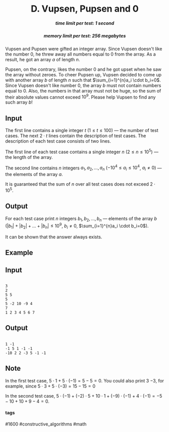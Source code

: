<h1 style='text-align: center;'> D. Vupsen, Pupsen and 0</h1>

<h5 style='text-align: center;'>time limit per test: 1 second</h5>
<h5 style='text-align: center;'>memory limit per test: 256 megabytes</h5>

Vupsen and Pupsen were gifted an integer array. Since Vupsen doesn't like the number $0$, he threw away all numbers equal to $0$ from the array. As a result, he got an array $a$ of length $n$.

Pupsen, on the contrary, likes the number $0$ and he got upset when he saw the array without zeroes. To cheer Pupsen up, Vupsen decided to come up with another array $b$ of length $n$ such that $\sum_{i=1}^{n}a_i \cdot b_i=0$. Since Vupsen doesn't like number $0$, the array $b$ must not contain numbers equal to $0$. Also, the numbers in that array must not be huge, so the sum of their absolute values cannot exceed $10^9$. Please help Vupsen to find any such array $b$!

## Input

The first line contains a single integer $t$ ($1 \le t \le 100$) — the number of test cases. The next $2 \cdot t$ lines contain the description of test cases. The description of each test case consists of two lines.

The first line of each test case contains a single integer $n$ ($2 \le n \le 10^5$) — the length of the array.

The second line contains $n$ integers $a_1, a_2, \ldots, a_n$ ($-10^4 \le a_i \le 10^4$, $a_i \neq 0$) — the elements of the array $a$.

It is guaranteed that the sum of $n$ over all test cases does not exceed $2 \cdot 10^5$.

## Output

For each test case print $n$ integers $b_1, b_2, \ldots, b_n$ — elements of the array $b$ ($|b_1|+|b_2|+\ldots +|b_n| \le 10^9$, $b_i \neq 0$, $\sum_{i=1}^{n}a_i \cdot b_i=0$).

It can be shown that the answer always exists.

## Example

## Input


```

3
2
5 5
5
5 -2 10 -9 4
7
1 2 3 4 5 6 7

```
## Output


```

1 -1
-1 5 1 -1 -1
-10 2 2 -3 5 -1 -1

```
## Note

In the first test case, $5 \cdot 1 + 5 \cdot (-1)=5-5=0$. You could also print $3$ $-3$, for example, since $5 \cdot 3 + 5 \cdot (-3)=15-15=0$

In the second test case, $5 \cdot (-1) + (-2) \cdot 5 + 10 \cdot 1 + (-9) \cdot (-1) + 4 \cdot (-1)=-5-10+10+9-4=0$.



#### tags 

#1600 #constructive_algorithms #math 